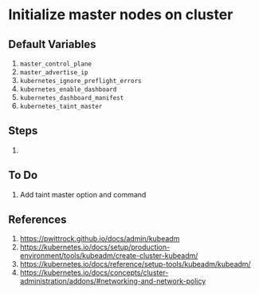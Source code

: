# Initialize master nodes on cluster

## Default Variables

1. `master_control_plane`
2. `master_advertise_ip`
3. `kubernetes_ignore_preflight_errors`
4. `kubernetes_enable_dashboard`
5. `kubernetes_dashboard_manifest`
6. `kubernetes_taint_master`

## Steps

1.

## To Do

1. Add taint master option and command

## References

1. https://pwittrock.github.io/docs/admin/kubeadm
2. https://kubernetes.io/docs/setup/production-environment/tools/kubeadm/create-cluster-kubeadm/
3. https://kubernetes.io/docs/reference/setup-tools/kubeadm/kubeadm/
4. https://kubernetes.io/docs/concepts/cluster-administration/addons/#networking-and-network-policy
